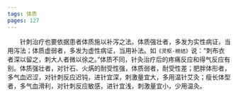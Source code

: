 ```yaml
---
tags: 体质
pages: 127
---
```

&emsp;&emsp;针刺治疗也要依据患者体质施以补泻之法。体质强壮者，多发为实性病证，当用泻法；体质虚弱者，多发为虚性病证，当用补法。如`《灵枢·根结》`说：“刺布衣者深以留之，刺大人者微以徐之。”体质不同，针灸治疗后的疼痛反应和得气反应有别。体质强壮者，对针石、火焫的耐受性强，体质弱者，耐受性差；肥胖体形者，多气血迟涩，对针刺反应迟钝，进针宜深，刺激量宜大，多用温针艾灸；瘦长体型者，多气血滑利，对针刺反应敏感，进针宜浅，刺激量宜小，少用温灸。